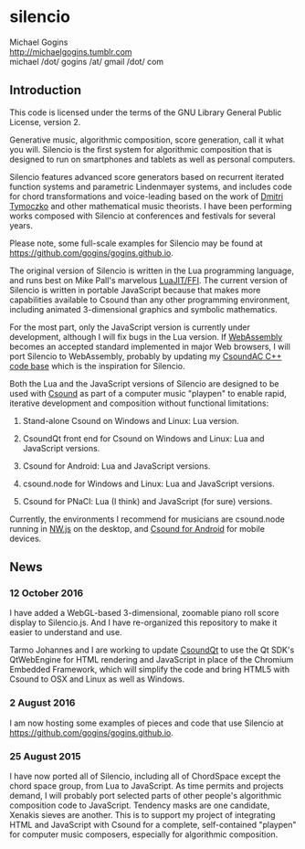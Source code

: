 # silencio

Michael Gogins<br>
http://michaelgogins.tumblr.com<br>
michael /dot/ gogins /at/ gmail /dot/ com

## Introduction

This code is licensed under the terms of the GNU Library General Public License, version 2.

Generative music, algorithmic composition, score generation, call it what you will. Silencio is the first system for algorithmic composition that is designed to run on smartphones and tablets as well as personal computers. 

Silencio features advanced score generators based on recurrent iterated function systems and parametric Lindenmayer systems, and includes code for chord transformations and voice-leading based on the work of [Dmitri Tymoczko](http://dmitri.mycpanel.princeton.edu/) and other mathematical music theorists. I have been performing works composed with Silencio at conferences and festivals for several years.

Please note, some full-scale examples for Silencio may be found at https://github.com/gogins/gogins.github.io.

The original version of Silencio is written in the Lua programming language, and runs best on Mike Pall's marvelous [LuaJIT/FFI](http://luajit.org/). The current version of Silencio is written in portable JavaScript because that makes more capabilities available to Csound than any other programming environment, including animated 3-dimensional graphics and symbolic mathematics. 

For the most part, only the JavaScript version is currently under development, although I will fix bugs in the Lua version. If [WebAssembly](http://webassembly.org/) becomes an accepted standard implemented in major Web browsers, I will port Silencio to WebAssembly, probably by updating my [CsoundAC C++ code base](https://github.com/csound/csound/tree/develop/frontends/CsoundAC) which is the inspiration for Silencio. 

Both the Lua and the JavaScript versions of Silencio are designed to be used with [Csound](http://csound.github.io/) as part of a computer music "playpen" to enable rapid, iterative development and composition without functional limitations:

1. Stand-alone Csound on Windows and Linux: Lua version.

2. CsoundQt front end for Csound on Windows and Linux: Lua and JavaScript versions.

3. Csound for Android: Lua and JavaScript versions.

4. csound.node for Windows and Linux: Lua and JavaScript versions.

5. Csound for PNaCl: Lua (I think) and JavaScript (for sure) versions.

Currently, the environments I recommend for musicians are csound.node running in [NW.js](http://nwjs.io/) on the desktop, and [Csound for Android](https://play.google.com/store/apps/details?id=com.csounds.Csound6&hl=en) for mobile devices.

## News

### 12 October 2016

I have added a WebGL-based 3-dimensional, zoomable piano roll score display to Silencio.js. And I have re-organized this repository to make it easier to understand and use.

Tarmo Johannes and I are working to update [CsoundQt](https://github.com/CsoundQt/CsoundQt) to use the Qt SDK's QtWebEngine for HTML rendering and JavaScript in place of the Chromium Embedded Framework, which will simplify the code and bring HTML5 with Csound to OSX and Linux as well as Windows.

### 2 August 2016

I am now hosting some examples of pieces and code that use Silencio at https://github.com/gogins/gogins.github.io.

### 25 August 2015

I have now ported all of Silencio, including all of ChordSpace except the chord space group, from Lua to JavaScript. As time permits and projects demand, I will probably port selected parts of other people's algorithmic composition code to JavaScript. Tendency masks are one candidate, Xenakis sieves are another. This is to support my project of integrating HTML and JavaScript with Csound for a complete, self-contained "playpen" for computer music composers, especially for algorithmic composition.



